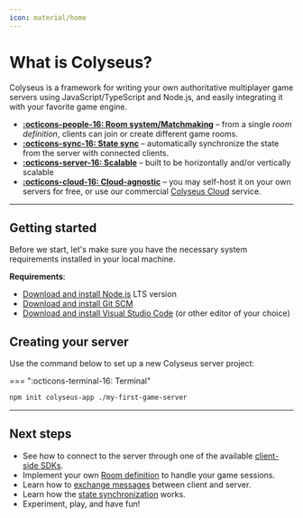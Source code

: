 ```yaml
---
icon: material/home
---
```


# What is Colyseus?

Colyseus is a framework for writing your own authoritative multiplayer game servers using JavaScript/TypeScript and Node.js, and easily integrating it with your favorite game engine.

<div class="grid cards" markdown>

- [**:octicons-people-16: Room system/Matchmaking**](/server/room) – from a single _room definition_, clients can join or create different game rooms.
- [**:octicons-sync-16: State sync**](/state) – automatically synchronize the state from the server with connected clients.
- [**:octicons-server-16: Scalable**](/scalability) – built to be horizontally and/or vertically scalable
- [**:octicons-cloud-16: Cloud-agnostic**](/deployment) – you may self-host it on your own servers for free, or use our commercial [Colyseus Cloud](https://cloud.colyseus.io/) service.

</div>

---

## Getting started

Before we start, let's make sure you have the necessary system requirements installed in your local machine.

**Requirements**:

- [Download and install Node.js](https://nodejs.org/) LTS version
- [Download and install Git SCM](https://git-scm.com/downloads)
- [Download and install Visual Studio Code](https://code.visualstudio.com/) (or other editor of your choice)

## Creating your server

Use the command below to set up a new Colyseus server project:

=== ":octicons-terminal-16: Terminal"

``` bash
npm init colyseus-app ./my-first-game-server
```

---

## Next steps

- See how to connect to the server through one of the available [client-side SDKs](/client/).
- Implement your own [Room definition](/server/room) to handle your game sessions.
- Learn how to [exchange messages](/server/room/#onmessage-type-callback) between client and server.
- Learn how the [state synchronization](/state/overview/) works.
- Experiment, play, and have fun!
